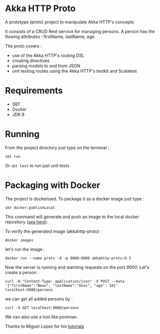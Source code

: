# Akka HTTP Proto

A prototype (proto) project to manipulate Akka HTTP's concepts

It consists of a CRUD Rest service for managing persons. 
A person has the flowing attributes : firstName, lastName, age.

The proto covers :

- use of the Akka HTTP's routing DSL
- creating directives
- parsing models to and from JSON
- unit testing routes using the Akka HTTP's testkit and Scalatest

# Requirements

- SBT
- Docker 
- JDK 8 

# Running

From the project directory just type on the terminal :

` sbt run `

Or ` sbt test ` to run just unit tests

# Packaging with Docker

The project is dockerised. To package it as a docker image just type : 

`sbt docker:publishLocal`

This command will generate and push an image to the local docker repository ([see here](https://www.scala-sbt.org/sbt-native-packager/formats/docker.html)). 

To verify the generated image (akkahttp-proto) : 

`docker images`

let's run the image :

`docker run --name proto -d -p 9000:9000 akkahttp-proto:0.3`

Now the server is running and wainting requests on the port *9000*. Let's create a person :

`curl -H "Content-Type: application/json" -X POST --data '{"firstName":"Beau", "lastName":"Goss", "age": 18}' localhost:9000/persons`

we can get all added persons by :

`curl -X GET localhost:9000/persons`

We can also use a tool like postman.


Thanks to Miguel Lopez for his [tutorials](https://www.codemunity.io/tutorials/)
